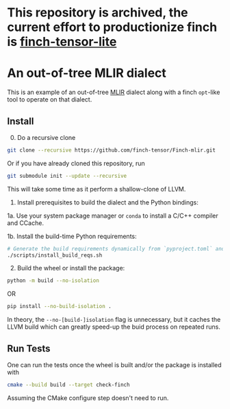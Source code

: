 # This repository is archived, the current effort to productionize finch is [finch-tensor-lite](https://github.com/finch-tensor/finch-tensor-lite)


# An out-of-tree MLIR dialect

This is an example of an out-of-tree [MLIR](https://mlir.llvm.org/) dialect along with a finch `opt`-like tool to operate on that dialect.

## Install

0. Do a recursive clone
```sh
git clone --recursive https://github.com/finch-tensor/Finch-mlir.git
```

Or if you have already cloned this repository, run
```sh
git submodule init --update --recursive
```

This will take some time as it perform a shallow-clone of LLVM.

1. Install prerequisites to build the dialect and the Python bindings:

1a. Use your system package manager or `conda` to install a C/C++ compiler and CCache.

1b. Install the build-time Python requirements:

```sh
# Generate the build requirements dynamically from `pyproject.toml` and install them.
./scripts/install_build_reqs.sh
```

2. Build the wheel or install the package:

```sh
python -m build --no-isolation
```

OR

```sh
pip install --no-build-isolation .
```
In theory, the `--no-[build-]isolation` flag is unnecessary, but it caches the LLVM build which can greatly speed-up the buid process on repeated runs.

## Run Tests
One can run the tests once the wheel is built and/or the package is installed with

```sh
cmake --build build --target check-finch
```

Assuming the CMake configure step doesn't need to run.

